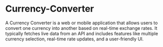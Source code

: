 # Currency-Converter

A Currency Converter is a web or mobile application that allows users to convert one currency into another based on real-time exchange rates. It typically fetches live data from an API and includes features like multiple currency selection, real-time rate updates, and a user-friendly UI.
